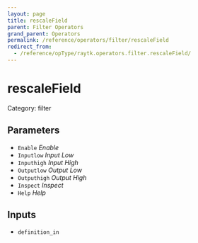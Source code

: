 ```yaml
---
layout: page
title: rescaleField
parent: Filter Operators
grand_parent: Operators
permalink: /reference/operators/filter/rescaleField
redirect_from:
  - /reference/opType/raytk.operators.filter.rescaleField/
---
```


# rescaleField

Category: filter



## Parameters

* `Enable` *Enable*
* `Inputlow` *Input Low*
* `Inputhigh` *Input High*
* `Outputlow` *Output Low*
* `Outputhigh` *Output High*
* `Inspect` *Inspect*
* `Help` *Help*

## Inputs

* `definition_in`